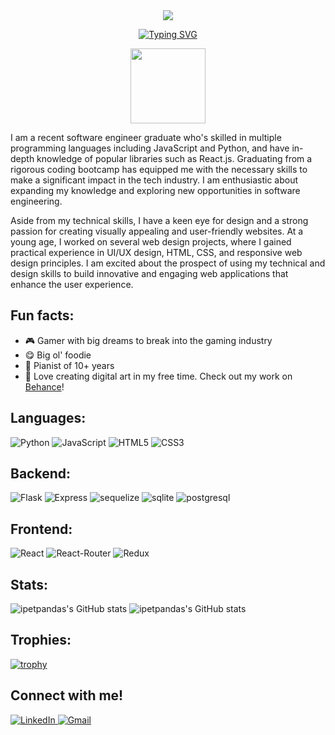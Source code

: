 <div align="center"> <img src="https://i.imgur.com/7FBHoao.png"> </div>

<p align="center">
<a href="https://git.io/typing-svg"><img src="https://readme-typing-svg.demolab.com?font=Fira+Code&weight=600&pause=1000&color=A8FDF6&center=true&vCenter=true&width=435&lines=Full-Stack+Software+Engineer;Software+Developer;Front-End+Developer;Back-End+Developer;CSS+Lover" alt="Typing SVG" /></a>
</p>

<p align="center"><img src="https://media1.giphy.com/media/aQjjaJbuDNsK4/giphy.gif" width="120" /></p>

I am a recent software engineer graduate who's skilled in multiple programming languages including JavaScript and Python, and have in-depth knowledge of popular libraries such as React.js. Graduating from a rigorous coding bootcamp has equipped me with the necessary skills to make a significant impact in the tech industry. I am enthusiastic about expanding my knowledge and exploring new opportunities in software engineering.

Aside from my technical skills, I have a keen eye for design and a strong passion for creating visually appealing and user-friendly websites. At a young age, I worked on several web design projects, where I gained practical experience in UI/UX design, HTML, CSS, and responsive web design principles. I am excited about the prospect of using my technical and design skills to build innovative and engaging web applications that enhance the user experience.

## Fun facts:
- 🎮 Gamer with big dreams to break into the gaming industry
- 😋 Big ol' foodie
- 🎹 Pianist of 10+ years
- 🎨 Love creating digital art in my free time. Check out my work on <a href="https://behance.net/ipetpandas">Behance</a>! 

## Languages:
![Python](https://img.shields.io/badge/python-3670A0?style=for-the-badge&logo=python&logoColor=ffdd54)
![JavaScript](https://img.shields.io/badge/javascript-%23323330.svg?style=for-the-badge&logo=javascript&logoColor=%23F7DF1E)
![HTML5](https://img.shields.io/badge/html5-%23E34F26.svg?style=for-the-badge&logo=html5&logoColor=white)
![CSS3](https://img.shields.io/badge/css3-%231572B6.svg?style=for-the-badge&logo=css3&logoColor=white)

## Backend:
![Flask](https://img.shields.io/badge/Flask-000000?style=for-the-badge&logo=flask&logoColor=white)
![Express](https://img.shields.io/badge/Express.js-404D59?style=for-the-badge)
![sequelize](https://img.shields.io/badge/sequelize-323330?style=for-the-badge&logo=sequelize&logoColor=blue)
![sqlite](https://img.shields.io/badge/SQLite-07405E?style=for-the-badge&logo=sqlite&logoColor=white)
![postgresql](https://img.shields.io/badge/PostgreSQL-316192?style=for-the-badge&logo=postgresql&logoColor=white)

## Frontend:
![React](https://img.shields.io/badge/React-20232A?style=for-the-badge&logo=react&logoColor=61DAFB)
![React-Router](https://img.shields.io/badge/React_Router-CA4245?style=for-the-badge&logo=react-router&logoColor=white)
![Redux](https://img.shields.io/badge/Redux-593D88?style=for-the-badge&logo=redux&logoColor=white)

## Stats:
![ipetpandas's GitHub stats](https://github-readme-stats.vercel.app/api/top-langs/?username=ipetpandas&theme=radical&&langs_count=3)
![ipetpandas's GitHub stats](https://github-readme-stats.vercel.app/api?username=ipetpandas&count_private=true&theme=radical&custom_title=Stats&hide=contribs&line_height=32)

## Trophies:
[![trophy](https://github-profile-trophy.vercel.app/?username=ipetpandas&theme=radical)](https://github.com/ipetpandas/github-profile-trophy)

## Connect with me!
<a href="https://www.linkedin.com/in/nguyenpeterviet/" target="_blank">![LinkedIn](https://img.shields.io/badge/LinkedIn-0077B5?style=for-the-badge&logo=linkedin&logoColor=white)
<a href="mailto:nguyen.peter.viet@gmail.com" target="_blank">![Gmail](https://img.shields.io/badge/Gmail-D14836?style=for-the-badge&logo=gmail&logoColor=white)
